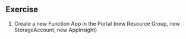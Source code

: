 ## Exercise


1. Create a new Function App in the Portal (new Resource Group, new StorageAccount, new AppInsight)
